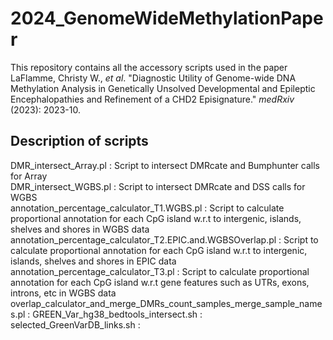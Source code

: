 # 2024_GenomeWideMethylationPaper

This repository contains all the accessory scripts used in the paper LaFlamme, Christy W., _et al_. "Diagnostic Utility of Genome-wide DNA Methylation Analysis in Genetically Unsolved Developmental and Epileptic Encephalopathies and Refinement of a CHD2 Episignature." _medRxiv_ (2023): 2023-10.

## Description of scripts
DMR_intersect_Array.pl : Script to intersect DMRcate and Bumphunter calls for Array  
DMR_intersect_WGBS.pl : Script to intersect DMRcate and DSS calls for WGBS  
annotation_percentage_calculator_T1.WGBS.pl : Script to calculate proportional annotation for each CpG island w.r.t to intergenic, islands, shelves and shores in WGBS data  
annotation_percentage_calculator_T2.EPIC.and.WGBSOverlap.pl : Script to calculate proportional annotation for each CpG island w.r.t to intergenic, islands, shelves and shores in EPIC data  
annotation_percentage_calculator_T3.pl : Script to calculate proportional annotation for each CpG island w.r.t gene features such as UTRs, exons, introns, etc in WGBS data
overlap_calculator_and_merge_DMRs_count_samples_merge_sample_names.pl : 
GREEN_Var_hg38_bedtools_intersect.sh : 
selected_GreenVarDB_links.sh :
